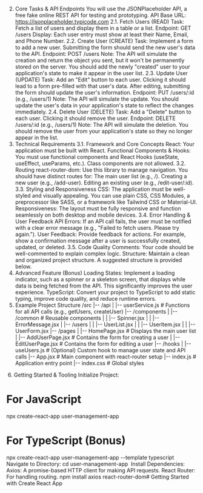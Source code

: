 2. Core Tasks & API Endpoints
You will use the JSONPlaceholder API, a free fake online REST API for testing and prototyping.
API Base URL: https://jsonplaceholder.typicode.com
2.1. Fetch Users (READ)
Task: Fetch a list of users and display them in a table or a list.
Endpoint: GET /users
Display: Each user entry must show at least their Name, Email, and Phone Number.
2.2. Create User (CREATE)
Task: Implement a form to add a new user. Submitting the form should send the new user's data to the API.
Endpoint: POST /users
Note: The API will simulate the creation and return the object you sent, but it won't be permanently stored on the server. You should add the newly "created" user to your application's state to make it appear in the user list.
2.3. Update User (UPDATE)
Task: Add an "Edit" button to each user. Clicking it should lead to a form pre-filled with that user's data. After editing, submitting the form should update the user's information.
Endpoint: PUT /users/:id (e.g., /users/1)
Note: The API will simulate the update. You should update the user's data in your application's state to reflect the changes immediately.
2.4. Delete User (DELETE)
Task: Add a "Delete" button to each user. Clicking it should remove the user.
Endpoint: DELETE /users/:id (e.g., /users/1)
Note: The API will simulate the deletion. You should remove the user from your application's state so they no longer appear in the list.
3. Technical Requirements
3.1. Framework and Core Concepts
React: Your application must be built with React.
Functional Components & Hooks: You must use functional components and React Hooks (useState, useEffect, useParams, etc.). Class components are not allowed.
3.2. Routing
react-router-dom: Use this library to manage navigation. You should have distinct routes for:
The main user list (e.g., /).
Creating a new user (e.g., /add-user).
Editing an existing user (e.g., /edit-user/:id).
3.3. Styling and Responsiveness
CSS: The application must be well-styled and visually appealing. You can use plain CSS, CSS Modules, a preprocessor like SASS, or a framework like Tailwind CSS or Material-UI.
Responsiveness: The layout must be fully responsive and function seamlessly on both desktop and mobile devices.
3.4. Error Handling & User Feedback
API Errors: If an API call fails, the user must be notified with a clear error message (e.g., "Failed to fetch users. Please try again.").
User Feedback: Provide feedback for actions. For example, show a confirmation message after a user is successfully created, updated, or deleted.
3.5. Code Quality
Comments: Your code should be well-commented to explain complex logic.
Structure: Maintain a clean and organized project structure. A suggested structure is provided below.
4. Advanced Feature (Bonus)
Loading States: Implement a loading indicator, such as a spinner or a skeleton screen, that displays while data is being fetched from the API. This significantly improves the user experience.
TypeScript: Convert your project to TypeScript to add static typing, improve code quality, and reduce runtime errors.
5. Example Project Structure
/src
|-- /api
|   |-- userService.js      # Functions for all API calls (e.g., getUsers, createUser)
|-- /components
|   |-- /common             # Reusable components
|   |   |-- Spinner.jsx
|   |   |-- ErrorMessage.jsx
|   |-- /users
|   |   |-- UserList.jsx
|   |   |-- UserItem.jsx
|   |   |-- UserForm.jsx
|-- /pages
|   |-- HomePage.jsx        # Displays the main user list
|   |-- AddUserPage.jsx     # Contains the form for creating a user
|   |-- EditUserPage.jsx    # Contains the form for editing a user
|-- /hooks
|   |-- useUsers.js         # (Optional) Custom hook to manage user state and API calls
|-- App.jsx                 # Main component with react-router setup
|-- index.js                # Application entry point
|-- index.css               # Global styles


​
6. Getting Started & Tooling
Initialize Project:
# For JavaScript
npx create-react-app user-management-app

# For TypeScript (Bonus)
npx create-react-app user-management-app --template typescript
​
Navigate to Directory:
cd user-management-app
​
Install Dependencies:
Axios: A promise-based HTTP client for making API requests.
React Router: For handling routing.
npm install axios react-router-dom# Getting Started with Create React App

